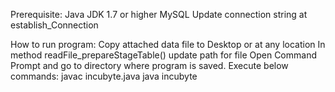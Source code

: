 Prerequisite:
Java JDK 1.7 or higher 
MySQL
Update connection string at establish_Connection


How to run program:
Copy attached data file to Desktop or at any location
In method readFile_prepareStageTable() update path for file
Open Command Prompt and go to directory where program is saved.
Execute below commands:
javac incubyte.java
java incubyte
